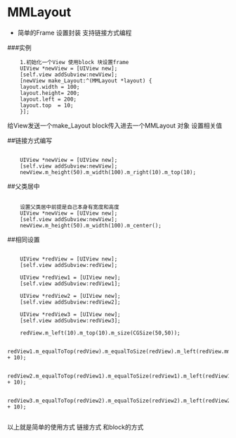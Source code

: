 # MMLayout 
- 简单的Frame 设置封装 支持链接方式编程 

###实例 
```objc 
    1.初始化一个View 使用block 块设置frame
    UIView *newView = [UIView new];
    [self.view addSubview:newView];  
    [newView make_Layout:^(MMLayout *layout) {
    layout.width = 100;
    layout.height= 200;
    layout.left = 200;
    layout.top  = 10;
    }];
```
给View发送一个make_Layout block传入进去一个MMLayout 对象 设置相关值 
  
##链接方式编写 
```objc 

    UIView *newView = [UIView new];
    [self.view addSubview:newView];  
    newView.m_height(50).m_width(100).m_right(10).m_top(10);

```
##父类居中  
```objc

    设置父类居中前提是自己本身有宽度和高度
    UIView *newView = [UIView new]; 
    [self.view addSubview:newView]; 
    newView.m_height(50).m_width(100).m_center();   

```

##相同设置 
```objc

    UIView *redView = [UIView new];  
    [self.view addSubview:redView]; 

    UIView *redView1 = [UIView new];  
    [self.view addSubview:redView1];  

    UIView *redView2 = [UIView new];  
    [self.view addSubview:redView2]; 

    UIView *redView3 = [UIView new];  
    [self.view addSubview:redView3]; 

    redView.m_left(10).m_top(10).m_size(CGSize(50,50));  

    redView1.m_equalToTop(redView).m_equalToSize(redView).m_left(redView.mm_maxX + 10); 

    redView2.m_equalToTop(redView1).m_equalToSize(redView1).m_left(redView1.mm_maxX + 10); 

    redView3.m_equalToTop(redView2).m_equalToSize(redView2).m_left(redView2.mm_maxX + 10); 


```


以上就是简单的使用方式 链接方式 和block的方式 



